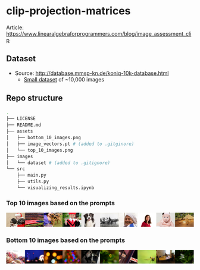 # clip-projection-matrices

Article: https://www.linearalgebraforprogrammers.com/blog/image_assessment_clip

## Dataset
- Source: http://database.mmsp-kn.de/koniq-10k-database.html
    - [Small dataset](http://datasets.vqa.mmsp-kn.de/archives/koniq10k_512x384.zip) of ~10,000 images

## Repo structure
```sh
.
├── LICENSE
├── README.md
├── assets
│   ├── bottom_10_images.png
│   ├── image_vectors.pt # (added to .gitginore)
│   └── top_10_images.png
├── images
│   └── dataset # (added to .gitignore)
└── src
    ├── main.py
    ├── utils.py
    └── visualizing_results.ipynb
```

### Top 10 images based on the prompts
![](assets/top_10_images.png)

### Bottom 10 images based on the prompts
![](assets/bottom_10_images.png)
